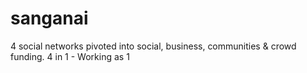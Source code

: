 # sanganai
4 social networks pivoted into social, business, communities &amp; crowd funding. 4 in 1 - Working as 1
